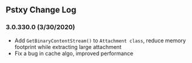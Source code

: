 ## Pstxy Change Log


### 3.0.330.0 (3/30/2020)
- Add `GetBinaryContentStream()` to `Attachment class`, reduce memory footprint while extracting large attachment
- Fix a bug in cache algo, improved performance


